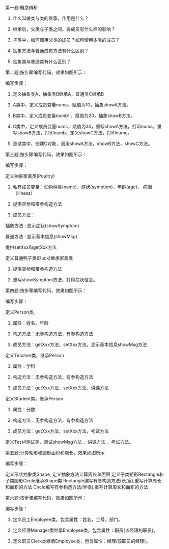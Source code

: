 第一题:概念辨析
1. 什么叫做类与类的继承，作用是什么？

2. 继承后，父类与子类之间，各成员有什么样的影响？

3. 子类中，如何调用父类的成员？如何使用本类的成员？

4. 抽象方法与普通成员方法有什么区别？

5. 抽象类与普通类有什么区别？

第二题:按步骤编写代码，效果如图所示：


编写步骤：

1. 定义抽象类A，抽象类B继承A，普通类C继承B

2. A类中，定义成员变量numa，赋值为10，抽象showA方法。

3. B类中，定义成员变量numb1·，赋值为20，抽象showB方法。

4. C类中，定义成员变量numc，赋值为30，重写showA方法，打印numa，重写showB方法，打印numb，定义showC方法，打印numc。

5. 测试类中，创建C对象，调用showA方法，showB方法，showC方法。

第三题:按步骤编写代码，效果如图所示：


编写步骤：

定义抽象家禽类(Poultry)

1. 私有成员变量：动物种类(name)，症状(symptom)，年龄(age)， 病因（illness）

2. 提供空参和带参构造方法

3. 成员方法：

抽象方法 : 显示症状(showSymptom)

普通方法 : 显示基本信息(showMsg)

提供setXxx和getXxx方法

定义普通鸭子类(Duck)继承家禽类

1. 提供空参和带参构造方法

2. 重写showSymptom方法，打印症状信息。

第四题:按步骤编写代码，效果如图所示：


编写步骤：

定义Person类。

1. 属性：姓名、年龄

2. 构造方法：无参构造方法，有参构造方法

3. 成员方法：getXxx方法，setXxx方法，显示基本信息showMsg方法

定义Teacher类，继承Person

1. 属性：学科

2. 构造方法：无参构造方法，有参构造方法

3. 成员方法：getXxx方法，setXxx方法，讲课方法

定义Student类，继承Person

1. 属性：分数

2. 构造方法：无参构造方法，有参构造方法

3. 成员方法：getXxx方法，setXxx方法，考试方法

定义Test4测试类，测试showMsg方法 ，讲课方法 ，考试方法。

第五题;计算矩形和圆形面积和周长，效果如图所示


编写步骤：

定义形状抽象类Shape,
定义抽象方法计算周长和面积
定义子类矩形Rectangle和子类圆形Circle继承Shape类
Rectangle编写有参构造方法(长,宽),重写计算周长和面积的方法
Circle编写有参构造方法(半径),重写计算周长和面积的方法

第六题:按步骤编写代码，效果如图所示：


编写步骤：

1. 定义员工Employee类。包含属性：姓名，工号，部门。

2. 定义经理Manager类继承Employee类，包含属性：职员(该经理的职员)。

3. 定义职员Clerk类继承Employee类，包含属性：经理(该职员的经理)。